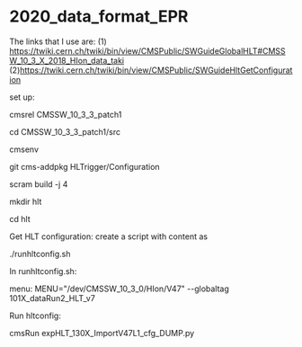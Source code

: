 # 2020_data_format_EPR
The links that I use are: (1) https://twiki.cern.ch/twiki/bin/view/CMSPublic/SWGuideGlobalHLT#CMSSW_10_3_X_2018_HIon_data_taki  (2)https://twiki.cern.ch/twiki/bin/view/CMSPublic/SWGuideHltGetConfiguration

set up:

cmsrel CMSSW_10_3_3_patch1

cd CMSSW_10_3_3_patch1/src

cmsenv

git cms-addpkg HLTrigger/Configuration

scram build -j 4

mkdir hlt

cd hlt

Get HLT configuration: create a script with content as

./runhltconfig.sh

In runhltconfig.sh: 

menu: MENU="/dev/CMSSW_10_3_0/HIon/V47"
--globaltag 101X_dataRun2_HLT_v7


Run hltconfig:

cmsRun expHLT_130X_ImportV47L1_cfg_DUMP.py
